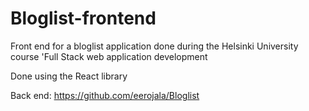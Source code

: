 # Bloglist-frontend
Front end for a bloglist application done during the Helsinki University course 'Full Stack web application development

Done using the React library

Back end: https://github.com/eerojala/Bloglist